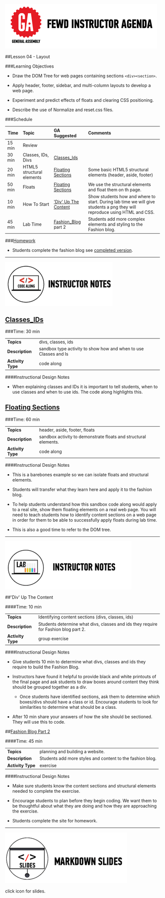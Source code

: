 ![GeneralAssemb.ly](../../img/icons/instr_agenda.png)


##Lesson 04 - Layout


###Learning Objectives

*	Draw the DOM Tree for web pages containing sections ```<div><section>```.

*	Apply header, footer, sidebar, and multi-column layouts to develop a web page.

*	Experiment and predict effects of floats and clearing CSS positioning.

*	Describe the use of Normalize and reset.css files.


###Schedule


| Time        | Topic| GA Suggested| Comments |
| ------------- |:-------------|:-------------------|:----------------|
| 15 min| Review| | |
| 30 min| Classes, IDs, Divs| [Classes_Ids]()| |
| 20 min |HTML5 structural elements | [Floating Sections]() | Some basic HTML5 structural elements (header, aside, footer)|
| 50 min | Floats| [Floating Sections]() | We use the structural elements and float them on th page. |
| 10 min | How To Start| ['Div' Up The Content]() | Show students how and where to start. During lab time we will give students a png they will reproduce using HTML and CSS. |
| 45 min | Lab Time | [Fashion_Blog]() part 2 | Students add more complex elements and styling to the Fashion blog.|


###[Homework](../Homework/)

*	Students complete the fashion blog see [completed version]().

---


![Code Demo](../../img/icons/instr_code_along.png)

## [Classes_IDs](http://codepen.io/nevan/pen/JnfEd)


###Time: 30 min

| | |
| ------------- |:-------------|
| __Topics__ | divs, classes, ids | 
| __Description__| sandbox type activity to show how and when to use Classes and Is |   
| __Activity Type__| code along| 
 

####Instructional Design Notes

*	When explaining classes and IDs it is important to tell students, when to use classes and when to use ids. The code along highlights this.


## [Floating Sections](http://codepen.io/nevan/pen/nHIEo)


###Time: 60 min

| | |
| ------------- |:-------------|
| __Topics__ | header, aside, footer, floats | 
| __Description__| sandbox activity to demonstrate floats and structural elements. |   
| __Activity Type__| code along | 
  

####Instructional Design Notes

*	This is a barebones example so we can isolate floats and structural elements. 

*	Students will transfer what they learn here and apply it to the fashion blog. 

*	To help students understand how this sandbox code along would apply to a real site, show them floating elements on a real web page. You will need to teach students how to identify content sections on a web page in order for them to be able to successfully apply floats during lab time.

*	This is also a good time to refer to the DOM tree.


---
 

![Exercise - Instructor](../../img/icons/instr_lab.png)

##'Div' Up The Content

####Time: 10 min

| | |
| ------------- |:-------------|
| __Topics__ | Identifying content sections (divs, classes, ids) | 
| __Description__| Students determine what divs, classes and ids they require for Fashion blog part 2. |    
| __Activity Type__| group exercise| 


####Instructional Design Notes 

*	Give students 10 min to determine what divs, classes and ids they require to build the Fashion Blog. 

*	Instructors have found it helpful to provide black and white printouts of the final page and ask students to draw boxes around content they think should be grouped together as a div. 
	*	Once students have identified sections, ask them to determine which boxes/divs should have a class or id. Encourage students to look for similarities to determine what should be a class. 

*	After 10 min share your answers of how the site should be sectioned. They will use this to code.



##[Fashion Blog Part 2]()

####Time: 45 min

| | |
| ------------- |:-------------|
| __Topics__ | planning and building a website. | 
| __Description__| Students add more styles and content to the fashion blog. |    
| __Activity Type__| exercise | 


####Instructional Design Notes 

*	Make sure students know the content sections and structural elements needed to complete the exercise.  

*	Encourage students to plan before they begin coding. We want them to be thoughtful about what they are doing and how they are approaching the exercise.

*	Students complete the site for homework.


---


[![slides](../../img/icons/slides.png)](slides.md)

click icon for slides.
